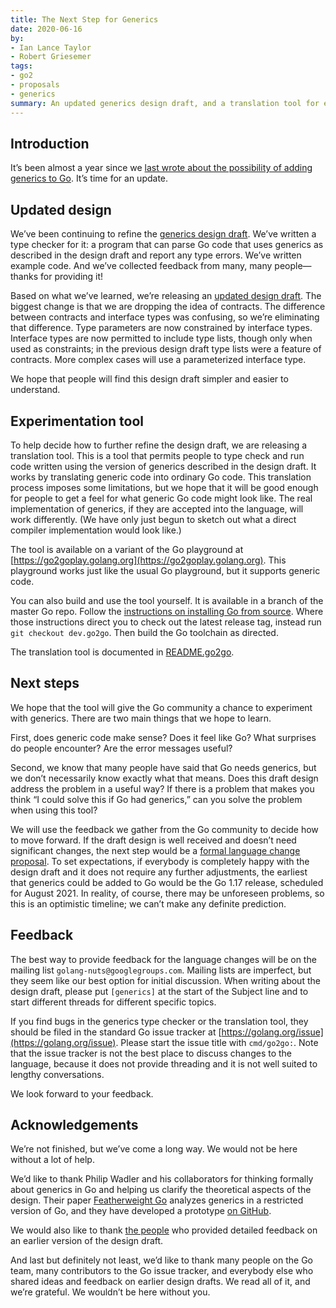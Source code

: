 ```yaml
---
title: The Next Step for Generics
date: 2020-06-16
by:
- Ian Lance Taylor
- Robert Griesemer
tags:
- go2
- proposals
- generics
summary: An updated generics design draft, and a translation tool for experimentation
---
```


## Introduction

It’s been almost a year since we [last wrote about the possibility of
adding generics to Go](https://blog.golang.org/why-generics).
It’s time for an update.

## Updated design

We’ve been continuing to refine the [generics design
draft](https://go.googlesource.com/proposal/+/refs/heads/master/design/go2draft-contracts.md).
We’ve written a type checker for it: a program that can parse Go code
that uses generics as described in the design draft and report any
type errors.
We’ve written example code.
And we’ve collected feedback from many, many people&mdash;thanks for
providing it!

Based on what we’ve learned, we’re releasing an [updated design
draft](https://go.googlesource.com/proposal/+/refs/heads/master/design/go2draft-type-parameters.md).
The biggest change is that we are dropping the idea of contracts.
The difference between contracts and interface types was confusing, so
we’re eliminating that difference.
Type parameters are now constrained by interface types.
Interface types are now permitted to include type lists, though only
when used as constraints; in the previous design draft type lists were
a feature of contracts.
More complex cases will use a parameterized interface type.

We hope that people will find this design draft simpler and easier to
understand.

## Experimentation tool

To help decide how to further refine the design draft, we are
releasing a translation tool.
This is a tool that permits people to type check and run code written
using the version of generics described in the design draft.
It works by translating generic code into ordinary Go code.
This translation process imposes some limitations, but we hope that it
will be good enough for people to get a feel for what generic Go code
might look like.
The real implementation of generics, if they are accepted into the
language, will work differently.
(We have only just begun to sketch out what a direct compiler
implementation would look like.)

The tool is available on a variant of the Go playground at
[https://go2goplay.golang.org](https://go2goplay.golang.org).
This playground works just like the usual Go playground, but it
supports generic code.

You can also build and use the tool yourself.
It is available in a branch of the master Go repo.
Follow the [instructions on installing Go from
source](https://golang.org/doc/install/source).
Where those instructions direct you to check out the latest release
tag, instead run `git checkout dev.go2go`.
Then build the Go toolchain as directed.

The translation tool is documented in
[README.go2go](https://go.googlesource.com/go/+/refs/heads/dev.go2go/README.go2go.md).

## Next steps

We hope that the tool will give the Go community a chance to
experiment with generics.
There are two main things that we hope to learn.

First, does generic code make sense?
Does it feel like Go?
What surprises do people encounter?
Are the error messages useful?

Second, we know that many people have said that Go needs generics, but
we don’t necessarily know exactly what that means.
Does this draft design address the problem in a useful way?
If there is a problem that makes you think “I could solve this if Go
had generics,” can you solve the problem when using this tool?

We will use the feedback we gather from the Go community to decide how
to move forward.
If the draft design is well received and doesn’t need significant
changes, the next step would be a [formal language change
proposal](https://golang.org/s/proposal).
To set expectations, if everybody is completely happy with the design
draft and it does not require any further adjustments, the earliest
that generics could be added to Go would be the Go 1.17 release,
scheduled for August 2021.
In reality, of course, there may be unforeseen problems, so this is an
optimistic timeline; we can’t make any definite prediction.

## Feedback

The best way to provide feedback for the language changes will be on
the mailing list `golang-nuts@googlegroups.com`.
Mailing lists are imperfect, but they seem like our best option for
initial discussion.
When writing about the design draft, please put `[generics]` at the
start of the Subject line and to start different threads for different
specific topics.

If you find bugs in the generics type checker or the translation tool,
they should be filed in the standard Go issue tracker at
[https://golang.org/issue](https://golang.org/issue).
Please start the issue title with `cmd/go2go:`.
Note that the issue tracker is not the best place to discuss changes
to the language, because it does not provide threading and it is not
well suited to lengthy conversations.

We look forward to your feedback.

## Acknowledgements

We’re not finished, but we’ve come a long way.
We would not be here without a lot of help.

We’d like to thank Philip Wadler and his collaborators for thinking
formally about generics in Go and helping us clarify the theoretical
aspects of the design.
Their paper [Featherweight Go](https://arxiv.org/abs/2005.11710)
analyzes generics in a restricted version of Go, and they have
developed a prototype [on GitHub](https://github.com/rhu1/fgg).

We would also like to thank [the
people](https://go.googlesource.com/proposal/+/refs/heads/master/design/go2draft-type-parameters.md#acknowledgements)
who provided detailed feedback on an earlier version of the design
draft.

And last but definitely not least, we’d like to thank many people on
the Go team, many contributors to the Go issue tracker, and everybody
else who shared ideas and feedback on earlier design drafts.
We read all of it, and we’re grateful.  We wouldn’t be here without
you.
